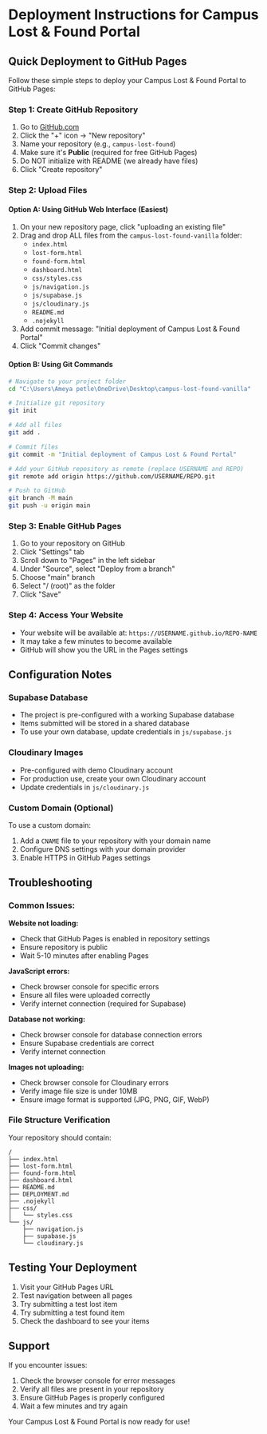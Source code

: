 # Deployment Instructions for Campus Lost & Found Portal

## Quick Deployment to GitHub Pages

Follow these simple steps to deploy your Campus Lost & Found Portal to GitHub Pages:

### Step 1: Create GitHub Repository
1. Go to [GitHub.com](https://github.com)
2. Click the "+" icon → "New repository"
3. Name your repository (e.g., `campus-lost-found`)
4. Make sure it's **Public** (required for free GitHub Pages)
5. Do NOT initialize with README (we already have files)
6. Click "Create repository"

### Step 2: Upload Files

#### Option A: Using GitHub Web Interface (Easiest)
1. On your new repository page, click "uploading an existing file"
2. Drag and drop ALL files from the `campus-lost-found-vanilla` folder:
   - `index.html`
   - `lost-form.html`
   - `found-form.html`
   - `dashboard.html`
   - `css/styles.css`
   - `js/navigation.js`
   - `js/supabase.js`
   - `js/cloudinary.js`
   - `README.md`
   - `.nojekyll`
3. Add commit message: "Initial deployment of Campus Lost & Found Portal"
4. Click "Commit changes"

#### Option B: Using Git Commands
```bash
# Navigate to your project folder
cd "C:\Users\Ameya petle\OneDrive\Desktop\campus-lost-found-vanilla"

# Initialize git repository
git init

# Add all files
git add .

# Commit files
git commit -m "Initial deployment of Campus Lost & Found Portal"

# Add your GitHub repository as remote (replace USERNAME and REPO)
git remote add origin https://github.com/USERNAME/REPO.git

# Push to GitHub
git branch -M main
git push -u origin main
```

### Step 3: Enable GitHub Pages
1. Go to your repository on GitHub
2. Click "Settings" tab
3. Scroll down to "Pages" in the left sidebar
4. Under "Source", select "Deploy from a branch"
5. Choose "main" branch
6. Select "/ (root)" as the folder
7. Click "Save"

### Step 4: Access Your Website
- Your website will be available at: `https://USERNAME.github.io/REPO-NAME`
- It may take a few minutes to become available
- GitHub will show you the URL in the Pages settings

## Configuration Notes

### Supabase Database
- The project is pre-configured with a working Supabase database
- Items submitted will be stored in a shared database
- To use your own database, update credentials in `js/supabase.js`

### Cloudinary Images
- Pre-configured with demo Cloudinary account
- For production use, create your own Cloudinary account
- Update credentials in `js/cloudinary.js`

### Custom Domain (Optional)
To use a custom domain:
1. Add a `CNAME` file to your repository with your domain name
2. Configure DNS settings with your domain provider
3. Enable HTTPS in GitHub Pages settings

## Troubleshooting

### Common Issues:

**Website not loading:**
- Check that GitHub Pages is enabled in repository settings
- Ensure repository is public
- Wait 5-10 minutes after enabling Pages

**JavaScript errors:**
- Check browser console for specific errors
- Ensure all files were uploaded correctly
- Verify internet connection (required for Supabase)

**Database not working:**
- Check browser console for database connection errors
- Ensure Supabase credentials are correct
- Verify internet connection

**Images not uploading:**
- Check browser console for Cloudinary errors
- Verify image file size is under 10MB
- Ensure image format is supported (JPG, PNG, GIF, WebP)

### File Structure Verification
Your repository should contain:
```
/
├── index.html
├── lost-form.html
├── found-form.html
├── dashboard.html
├── README.md
├── DEPLOYMENT.md
├── .nojekyll
├── css/
│   └── styles.css
└── js/
    ├── navigation.js
    ├── supabase.js
    └── cloudinary.js
```

## Testing Your Deployment

1. Visit your GitHub Pages URL
2. Test navigation between all pages
3. Try submitting a test lost item
4. Try submitting a test found item
5. Check the dashboard to see your items

## Support

If you encounter issues:
1. Check the browser console for error messages
2. Verify all files are present in your repository
3. Ensure GitHub Pages is properly configured
4. Wait a few minutes and try again

Your Campus Lost & Found Portal is now ready for use!